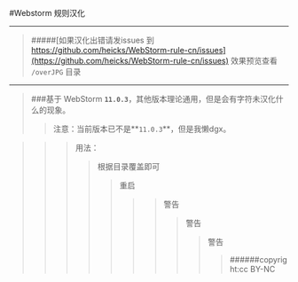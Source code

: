 #Webstorm 规则汉化

-----
> #####[如果汉化出错请发issues 到 https://github.com/heicks/WebStorm-rule-cn/issues](https://github.com/heicks/WebStorm-rule-cn/issues)
> 效果预览查看 `/overJPG` 目录
-----

>###基于 WebStorm **`11.0.3`**，其他版本理论通用，但是会有字符未汉化什么的现象。
>> 注意：当前版本已不是**`11.0.3`**，但是我懒dgx。

>>>用法：
>>>>根据目录覆盖即可
>>>>>重启
>>>>>>
>>>>>>>警告
>>>>>>>>警告
>>>>>>>>>警告
>>>>>>>>>>######copyright:cc BY-NC
